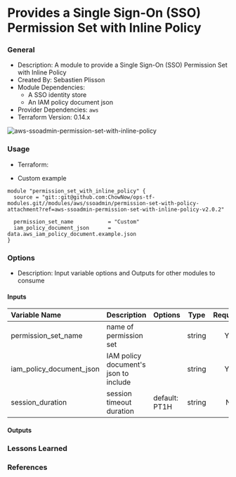 # Provides a Single Sign-On (SSO) Permission Set with Inline Policy

### General

* Description: A module to provide a Single Sign-On (SSO) Permission Set with Inline Policy
* Created By: Sebastien Plisson
* Module Dependencies:
  * A SSO identity store
  * An IAM policy document json
* Provider Dependencies: `aws`
* Terraform Version: 0.14.x

![aws-ssoadmin-permission-set-with-inline-policy](https://github.com/ChowNow/ops-tf-modules/workflows/aws-ssoadmin-permission-set-with-inline-policy/badge.svg)

### Usage

* Terraform:

* Custom example
```hcl
module "permission_set_with_inline_policy" {
  source = "git::git@github.com:ChowNow/ops-tf-modules.git//modules/aws/ssoadmin/permission-set-with-policy-attachment?ref=aws-ssoadmin-permission-set-with-inline-policy-v2.0.2"

  permission_set_name           = "Custom"
  iam_policy_document_json      = data.aws_iam_policy_document.example.json
}
```


### Options

* Description: Input variable options and Outputs for other modules to consume

#### Inputs

| Variable Name            | Description                           | Options       |  Type  | Required? | Notes |
| :----------------------- | :------------------------------------ | :------------ | :----: | :-------: | :---- |
| permission_set_name      | name of permission set                |               | string |    Yes    |       |
| iam_policy_document_json | IAM policy document's json to include |               | string |    Yes    |       |
| session_duration         | session timeout duration              | default: PT1H | string |    No     |       |

#### Outputs


### Lessons Learned

### References
